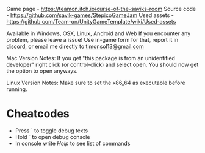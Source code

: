 Game page - https://teamon.itch.io/curse-of-the-saviks-room
Source code - https://github.com/savik-games/StepicoGameJam
Used assets - https://github.com/Team-on/UnityGameTemplate/wiki/Used-assets

Available in Windows, OSX, Linux, Android and Web 
If you encounter any problem, please leave a issue! 
Use in-game form for that, report it in discord, or email me directly to timonsol13@gmail.com

Mac Version Notes:
If you get "this package is from an unidentified developer" right click (or control-click) and select open. You should now get the option to open anyways.

Linux Version Notes:
Make sure to set the x86_64 as executable before running.

# Cheatcodes
 * Press ` to toggle debug texts
 * Hold ` to open debug console
 * In console write *Help* to see list of commands